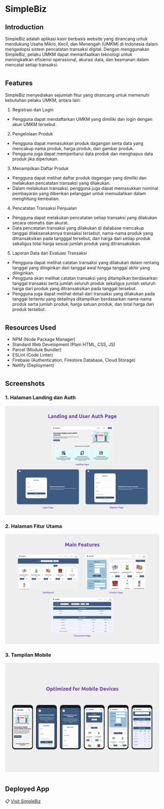 # SimpleBiz

## Introduction
SimpleBiz adalah aplikasi kasir berbasis website yang dirancang untuk mendukung Usaha Mikro, Kecil, dan Menengah (UMKM) di Indonesia dalam mengadopsi sistem pencatatan transaksi digital. Dengan menggunakan SimpleBiz, pelaku UMKM dapat memanfaatkan teknologi untuk meningkatkan efisiensi operasional, akurasi data, dan keamanan dalam mencatat setiap transaksi.
#
## Features
SimpleBiz menyediakan sejumlah fitur yang dirancang untuk memenuhi kebutuhan pelaku UMKM, antara lain:

1. Registrasi dan Login
- Pengguna dapat mendaftarkan UMKM yang dimiliki dan login dengan akun UMKM tersebut.

2. Pengelolaan Produk
- Pengguna dapat memasukkan produk dagangan serta data yang mencakup nama produk, harga produk, dan gambar produk. 
- Pengguna juga dapat memperbarui data produk dan menghapus data produk jika diperlukan. 

3. Menampilkan Daftar Produk
- Pengguna dapat melihat daftar produk dagangan yang dimiliki dan melakukan pencatatan transaksi yang dilakukan.
- Dalam melakukan transaksi, pengguna juga dapat memasukkan nominal pembayaran yang diberikan pelanggan untuk memudahkan dalam menghitung kembalian.

4. Pencatatan Transaksi Penjualan
- Pengguna dapat melakukan pencatatan setiap transaksi yang dilakukan secara otomatis dan akurat. 
- Data pencatatan transaksi yang dilakukan di database  mencakup tanggal dilaksanakannya transaksi tersebut, nama-nama produk yang ditransaksikan pada tangggal tersebut, dan harga dari setiap produk sekaligus total harga sesuai jumlah produk yang ditransaksikan.

5. Laporan Data dan Evaluasi Transaksi
- Pengguna dapat melihat catatan transaksi yang dilakukan dalam rentang tanggal yang diinginkan dari tanggal awal hingga tanggal akhir yang diinginkan. 
- Pengguna akan melihat catatan transaksi yang ditampilkan berdasarkan tanggal transaksi serta jumlah seluruh produk sekaligus jumlah seluruh harga dari produk yang ditransaksikan pada tanggal tersebut.
- Pengguna juga dapat melihat detail dari transaksi yang dilakukan pada tanggal tertentu yang detailnya ditampilkan berdasarkan nama-nama produk serta jumlah produk, harga satuan produk, dan total harga dari produk tersebut.

#
## Resources Used
- NPM (Node Package Manager)
- Standard Web Development (Plain HTML, CSS, JS)
- Parcel (Module Bundler)
- ESLint (Code Linter)
- Firebase (Authentication, Firestore Database, Cloud Storage)
- Netlify (Deployment)
#

## Screenshots
### 1. Halaman Landing dan Auth
![Halaman Landing dan Auth](screenshot/simplebiz_land_auth.png)

### 2. Halaman Fitur Utama
![Halaman Fitur Utama](screenshot/simplebiz_main_features.png)

### 3. Tampilan Mobile
![Tampilan Mobile](screenshot/simplebiz_mobile.png)
#
## Deployed App
📋 [Visit SimpleBiz](https://simplebiz.netlify.app/)



